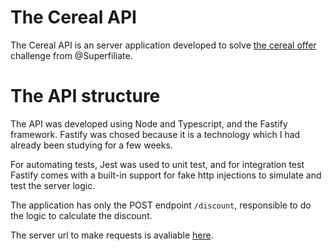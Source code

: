 # The Cereal API

The Cereal API is an server application developed to solve [the cereal offer](https://github.com/Superfiliate/hiring/blob/main/the-cereal-offer.md) challenge from @Superfiliate.

# The API structure

The API was developed using Node and Typescript, and the Fastify framework. Fastify was chosed because it is a technology which I had already been studying for a few weeks.

For automating tests, Jest was used to unit test, and for integration test Fastify comes with a built-in support for fake http injections to simulate and test the server logic.

The application has only the POST endpoint `/discount`, responsible to do the logic to calculate the discount.

The server url to make requests is avaliable [here](https://cereal-api-polished-dew-4102.fly.dev/discount).
